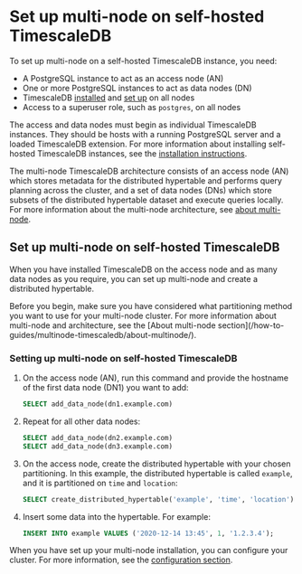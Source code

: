 # Set up multi-node on self-hosted TimescaleDB
To set up multi-node on a self-hosted TimescaleDB instance, you need:
*   A PostgreSQL instance to act as an access node (AN)
*   One or more PostgreSQL instances to act as data nodes (DN)
*   TimescaleDB [installed][install] and [set up][setup] on all nodes
*   Access to a superuser role, such as `postgres`, on all nodes

The access and data nodes must begin as individual TimescaleDB instances.
They should be hosts with a running PostgreSQL server and a loaded TimescaleDB
extension. For more information about installing self-hosted TimescaleDB
instances, see the [installation instructions][install].

The multi-node TimescaleDB architecture consists of an access node (AN) which
stores metadata for the distributed hypertable and performs query planning
across the cluster, and a set of data nodes (DNs) which store subsets of the
distributed hypertable dataset and execute queries locally. For more information
about the multi-node architecture, see [about multi-node][about-multi-node].

## Set up multi-node on self-hosted TimescaleDB
When you have installed TimescaleDB on the access node and as many data nodes as
you require, you can set up multi-node and create a distributed hypertable.

<highlight type="note">
Before you begin, make sure you have considered what partitioning method you
want to use for your multi-node cluster. For more information about multi-node
and architecture, see the
[About multi-node section](/how-to-guides/multinode-timescaledb/about-multinode/).
<highlight>

<procedure>

### Setting up multi-node on self-hosted TimescaleDB
1.  On the access node (AN), run this command and provide the hostname of the
    first data node (DN1) you want to add:
    ```sql
    SELECT add_data_node(dn1.example.com)
    ```
1.  Repeat for all other data nodes:
    ```sql
    SELECT add_data_node(dn2.example.com)
    SELECT add_data_node(dn3.example.com)
    ```
1.  On the access node, create the distributed hypertable with your chosen
    partitioning. In this example, the distributed hypertable is called
    `example`, and it is partitioned on `time` and `location`:
    ```sql
    SELECT create_distributed_hypertable('example', 'time', 'location');
    ```
1.  Insert some data into the hypertable. For example:
    ```sql
    INSERT INTO example VALUES ('2020-12-14 13:45', 1, '1.2.3.4');
    ```

</procedure>

When you have set up your multi-node installation, you can configure your
cluster. For more information, see the [configuration section][configuration].


[configuration]: /how-to-guides/multinode-timescaledb/multinode-config/
[install]: /how-to-guides/install-timescaledb
[setup]: /how-to-guides/install-timescaledb/post-install-setup
[about-multi-node]: /how-to-guides/multinode-timescaledb/about-multinode/

